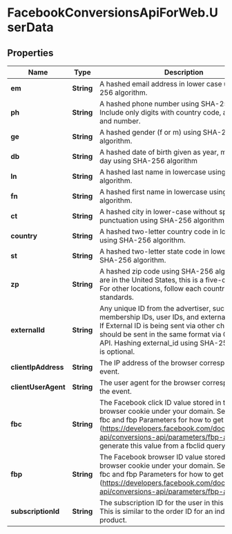 # FacebookConversionsApiForWeb.UserData

## Properties
Name | Type | Description | Notes
------------ | ------------- | ------------- | -------------
**em** | **String** | A hashed email address in lower case using SHA-256 algorithm. | [optional] 
**ph** | **String** | A hashed phone number using SHA-256 algorithm. Include only digits with country code, area code, and number. | [optional] 
**ge** | **String** | A hashed gender (f or m) using SHA-256 algorithm. | [optional] 
**db** | **String** | A hashed date of birth given as year, month, and day using SHA-256 algorithm | [optional] 
**ln** | **String** | A hashed last name in lowercase using SHA-256 algorithm. | [optional] 
**fn** | **String** | A hashed first name in lowercase using SHA-256 algorithm. | [optional] 
**ct** | **String** | A hashed city in lower-case without spaces or punctuation using SHA-256 algorithm. | [optional] 
**country** | **String** | A hashed two-letter country code in lowercase using SHA-256 algorithm. | [optional] 
**st** | **String** | A hashed two-letter state code in lowercase using SHA-256 algorithm. | [optional] 
**zp** | **String** | A hashed zip code using SHA-256 algorithm. If you are in the United States, this is a five-digit zip code. For other locations, follow each country's standards. | [optional] 
**externalId** | **String** | Any unique ID from the advertiser, such as loyalty membership IDs, user IDs, and external cookie IDs. If External ID is being sent via other channels, it should be sent in the same format via Conversions API. Hashing external_id using SHA-256 algorithm is optional. | [optional] 
**clientIpAddress** | **String** | The IP address of the browser corresponding to the event. | [optional] 
**clientUserAgent** | **String** | The user agent for the browser corresponding to the event. | [optional] 
**fbc** | **String** | The Facebook click ID value stored in the _fbc browser cookie under your domain. See Managing fbc and fbp Parameters for how to get this value (https://developers.facebook.com/docs/marketing-api/conversions-api/parameters/fbp-and-fbc), or generate this value from a fbclid query parameter. | [optional] 
**fbp** | **String** | The Facebook browser ID value stored in the _fbp browser cookie under your domain. See Managing fbc and fbp Parameters for how to get this value (https://developers.facebook.com/docs/marketing-api/conversions-api/parameters/fbp-and-fbc). | [optional] 
**subscriptionId** | **String** | The subscription ID for the user in this transaction. This is similar to the order ID for an individual product. | [optional] 


